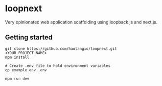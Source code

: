 # loopnext
Very opinionated web application scaffolding using loopback.js and next.js.
 
## Getting started

```
git clone https://github.com/haotangio/loopnext.git <YOUR_PROJECT_NAME>
npm install

# Create .env file to hold environment variables
cp example.env .env

npm run dev
```

